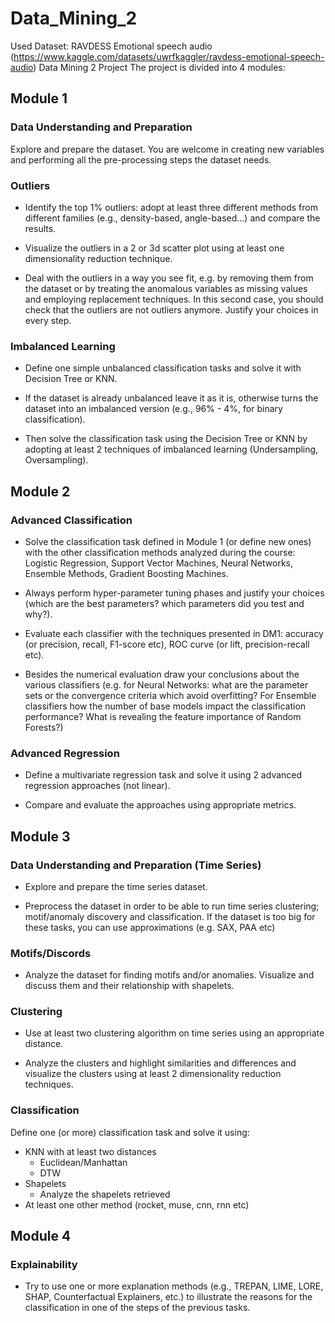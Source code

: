 # Data_Mining_2
Used Dataset: RAVDESS Emotional speech audio (https://www.kaggle.com/datasets/uwrfkaggler/ravdess-emotional-speech-audio)
Data Mining 2 Project
The project is divided into 4 modules:

## Module 1
### Data Understanding and Preparation

Explore and prepare the dataset. You are welcome in creating new variables and
performing all the pre-processing steps the dataset needs.

### Outliers

- Identify the top 1% outliers: adopt at least three different methods
from different families (e.g., density-based, angle-based…) and
compare the results.

- Visualize the outliers in a 2 or 3d scatter plot using at least one
dimensionality reduction technique.

- Deal with the outliers in a way you see fit, e.g. by removing them from
the dataset or by treating the anomalous variables as missing values
and employing replacement techniques. In this second case, you
should check that the outliers are not outliers anymore. Justify your
choices in every step.

### Imbalanced Learning

- Define one simple unbalanced classification tasks and solve it with
Decision Tree or KNN.

- If the dataset is already unbalanced leave it as it is, otherwise turns
the dataset into an imbalanced version (e.g., 96% - 4%, for binary
classification).

- Then solve the classification task using the Decision Tree or KNN by
adopting at least 2 techniques of imbalanced learning (Undersampling,
Oversampling).

## Module 2

### Advanced Classification
- Solve the classification task defined in Module 1 (or define new ones) with the
other classification methods analyzed during the course: Logistic Regression,
Support Vector Machines, Neural Networks, Ensemble Methods, Gradient Boosting
Machines.

- Always perform hyper-parameter tuning phases and justify your choices (which
are the best parameters? which parameters did you test and why?).

- Evaluate each classifier with the techniques presented in DM1: accuracy (or
precision, recall, F1-score etc), ROC curve (or lift, precision-recall etc).

- Besides the numerical evaluation draw your conclusions about the various
classifiers (e.g. for Neural Networks: what are the parameter sets or the
convergence criteria which avoid overfitting? For Ensemble classifiers how the
number of base models impact the classification performance? What is revealing
the feature importance of Random Forests?)

### Advanced Regression

- Define a multivariate regression task and solve it using 2 advanced
regression approaches (not linear).

- Compare and evaluate the approaches using appropriate metrics.

## Module 3 

### Data Understanding and Preparation (Time Series)

- Explore and prepare the time series dataset.
  
- Preprocess the dataset in order to be able to run time series
clustering; motif/anomaly discovery and classification. If the dataset is
too big for these tasks, you can use approximations (e.g. SAX, PAA etc)

### Motifs/Discords
- Analyze the dataset for finding motifs and/or anomalies. Visualize and
discuss them and their relationship with shapelets.
### Clustering
- Use at least two clustering algorithm on time series using an
appropriate distance.

- Analyze the clusters and highlight similarities and differences and
visualize the clusters using at least 2 dimensionality reduction
techniques.

### Classification
Define one (or more) classification task and solve it using:
- KNN with at least two distances
  - Euclidean/Manhattan
  - DTW
- Shapelets
  - Analyze the shapelets retrieved
- At least one other method (rocket, muse, cnn, rnn etc)

## Module 4

### Explainability

- Try to use one or more explanation methods (e.g., TREPAN, LIME,
LORE, SHAP, Counterfactual Explainers, etc.) to illustrate the reasons for
the classification in one of the steps of the previous tasks.


